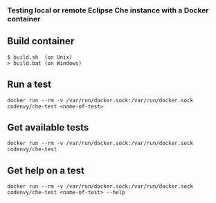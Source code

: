 ### Testing local or remote Eclipse Che instance with a Docker container

## Build container
```
$ build.sh  (on Unix)
> build.bat (on Windows)
```

## Run a test
```
docker run --rm -v /var/run/docker.sock:/var/run/docker.sock codenvy/che-test <name-of-test>
```

## Get available tests
```
docker run --rm -v /var/run/docker.sock:/var/run/docker.sock codenvy/che-test
```

## Get help on a test
```
docker run --rm -v /var/run/docker.sock:/var/run/docker.sock codenvy/che-test <name-of-test> --help
```

